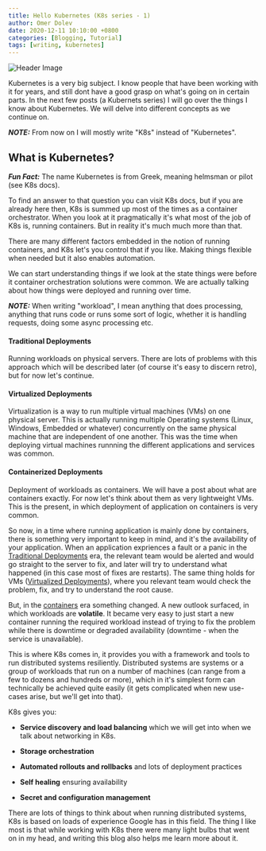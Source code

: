 ```yaml
---
title: Hello Kubernetes (K8s series - 1)
author: Omer Dolev
date: 2020-12-11 10:10:00 +0800
categories: [Blogging, Tutorial]
tags: [writing, kubernetes]
---
```


![Header Image](/img/hello-kubernetes-1.png)

Kubernetes is a very big subject. I know people that have been working with it for years, and still dont have a good grasp on what's going on in certain parts.
In the next few posts (a Kubernets series) I will go over the things I know about Kubernetes. We will delve into different concepts as we continue on.

**_NOTE:_** From now on I will mostly write "K8s" instead of "Kubernetes".

## What is Kubernetes?

**_Fun Fact:_** The name Kubernetes is from Greek, meaning helmsman or pilot (see K8s docs).

To find an answer to that question you can visit K8s docs, but if you are already here then, K8s is summed up most of the times as a container orchestrator.
When you look at it pragmatically it's what most of the job of K8s is, running containers. But in reality it's much much more than that.

There are many different factors embedded in the notion of running containers, and K8s let's you control that if you like. Making things flexible when needed but it also
enables automation.

We can start understanding things if we look at the state things were before it container orchestration solutions were common. We are actually talking about how things were
deployed and running over time.

**_NOTE:_** When writing "workload", I mean anything that does processing, anything that runs code or runs some sort of logic, whether it is handling requests, doing some async processing etc.

#### Traditional Deployments

Running workloads on physical servers. There are lots of problems with this approach which will be described later (of course it's easy to discern retro), but for now let's continue.

#### Virtualized Deployments

Virtualization is a way to run multiple virtual machines (VMs) on one physical server. This is actually running multiple Operating systems (Linux, Windows, Embedded or whatever) concurrently on the same physical machine that are independent of one another. This was the time when deploying virtual machines runnning the different applications and services was common.

#### Containerized Deployments

Deployment of workloads as containers. We will have a post about what are containers exactly. For now let's think about them as very lightweight VMs. This is the present, in which deployment of application on containers is very common.


So now, in a time where running application is mainly done by containers, there is something very important to keep in mind, and it's the availability of your application.
When an application expriences a fault or a panic in the [Traditional Deployments](#traditional-deployments) era, the relevant team would be alerted and would go straight to the server to fix, and later will try to understand what happened (in this case most of fixes are restarts).
The same thing holds for VMs ([Virtualized Deployments](#virtualized-deployments)), where you relevant team would check the problem, fix, and try to understand the root cause.

But, in the [containers](#containerized-deployments) era something changed. A new outlook surfaced, in which workloads are **volatile**. It became very easy to just start a new container running the required workload instead of trying to fix the problem while there is downtime or degraded availability (downtime - when the service is unavailable).

This is where K8s comes in, it provides you with a framework and tools to run distributed systems resiliently.
Distributed systems are systems or a group of workloads that run on a number of machines (can range from a few to dozens and hundreds or more), which in it's simplest form can technically be achieved quite easily (it gets complicated when new use-cases arise, but we'll get into that).

K8s gives you:

- **Service discovery and load balancing** which we will get into when we talk about networking in K8s.

- **Storage orchestration**

- **Automated rollouts and rollbacks** and lots of deployment practices

- **Self healing** ensuring availability

- **Secret and configuration management**

There are lots of things to think about when running distributed systems, K8s is based on loads of experience Google has in this field.
The thing I like most is that while working with K8s there were many light bulbs that went on in my head, and writing this blog also helps me learn more about it.
